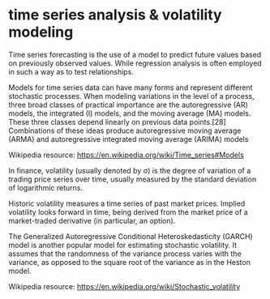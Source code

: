 # time series analysis & volatility modeling

Time series forecasting is the use of a model to predict future values based on previously observed values. While regression analysis is often employed in such a way as to test relationships.

Models for time series data can have many forms and represent different stochastic processes. When modeling variations in the level of a process, three broad classes of practical importance are the autoregressive (AR) models, the integrated (I) models, and the moving average (MA) models. These three classes depend linearly on previous data points.[28] Combinations of these ideas produce autoregressive moving average (ARMA) and autoregressive integrated moving average (ARIMA) models

Wikipedia resource:
https://en.wikipedia.org/wiki/Time_series#Models


In finance, volatility (usually denoted by σ) is the degree of variation of a trading price series over time, usually measured by the standard deviation of logarithmic returns.

Historic volatility measures a time series of past market prices. Implied volatility looks forward in time, being derived from the market price of a market-traded derivative (in particular, an option).

The Generalized Autoregressive Conditional Heteroskedasticity (GARCH) model is another popular model for estimating stochastic volatility. It assumes that the randomness of the variance process varies with the variance, as opposed to the square root of the variance as in the Heston model.

Wikipedia resource:
https://en.wikipedia.org/wiki/Stochastic_volatility

